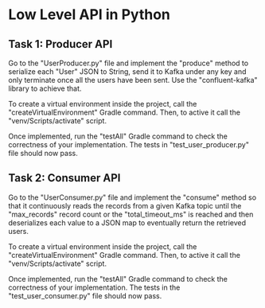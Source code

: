 # Low Level API in Python

## Task 1: Producer API

Go to the "UserProducer.py" file and implement the "produce" method to serialize each "User" JSON to String, send it to
Kafka under any key and only terminate once all the users have been sent. Use the "confluent-kafka" library to achieve
that.

To create a virtual environment inside the project, call the "createVirtualEnvironment" Gradle command. Then, to
active it call the "venv/Scripts/activate" script.

Once implemented, run the "testAll" Gradle command to check the correctness of your implementation. The tests in
"test_user_producer.py" file should now pass.


## Task 2: Consumer API

Go to the "UserConsumer.py" file and implement the "consume" method so that it continuously reads the records from a
given Kafka topic until the "max_records" record count or the "total_timeout_ms" is reached and then deserializes each
value to a JSON map to eventually return the retrieved users.

To create a virtual environment inside the project, call the "createVirtualEnvironment" Gradle command. Then, to
active it call the "venv/Scripts/activate" script.

Once implemented, run the "testAll" Gradle command to check the correctness of your implementation. The tests in the
"test_user_consumer.py" file should now pass.
